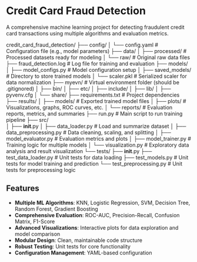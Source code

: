 # Credit Card Fraud Detection

A comprehensive machine learning project for detecting fraudulent credit card transactions using multiple algorithms and evaluation metrics.

credit_card_fraud_detection/
├── config/
│   └── config.yaml                   # Configuration file (e.g., model parameters)
├── data/
│   ├── processed/                    # Processed datasets ready for modeling
│   └── raw/                          # Original raw data files
├── fraud_detection.log               # Log file for training and evaluation
├── models/
│   ├── model_configs.py              # Model configuration setup
│   ├── saved_models/                 # Directory to store trained models
│   └── scaler.pkl                    # Serialized scaler for data normalization
├── myevn/                            # Virtual environment folder (should be .gitignored)
│   ├── bin/
│   ├── etc/
│   ├── include/
│   ├── lib/
│   ├── pyvenv.cfg
│   └── share/
├── requirements.txt                 # Project dependencies
├── results/
│   ├── models/                       # Exported trained model files
│   ├── plots/                        # Visualizations, graphs, ROC curves, etc.
│   └── reports/                      # Evaluation reports, metrics, and summaries
├── run.py                           # Main script to run training pipeline
├── src/                             
│   ├── __init__.py
│   ├── data_loader.py               # Load and summarize dataset
│   ├── data_preprocessing.py        # Data cleaning, scaling, and splitting
│   ├── model_evaluator.py           # Evaluation metrics and plots
│   ├── model_trainer.py             # Training logic for multiple models
│   └── visualization.py             # Exploratory data analysis and result visualization
└── tests/
    ├── __init__.py
    ├── test_data_loader.py          # Unit tests for data loading
    ├── test_models.py               # Unit tests for model training and prediction
    └── test_preprocessing.py        # Unit tests for preprocessing logic


## Features

- **Multiple ML Algorithms**: KNN, Logistic Regression, SVM, Decision Tree, Random Forest, Gradient Boosting
- **Comprehensive Evaluation**: ROC-AUC, Precision-Recall, Confusion Matrix, F1-Score
- **Advanced Visualizations**: Interactive plots for data exploration and model comparison
- **Modular Design**: Clean, maintainable code structure
- **Robust Testing**: Unit tests for core functionality
- **Configuration Management**: YAML-based configuration
